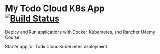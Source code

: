 # My Todo Cloud K8s App [![Build Status](https://travis-ci.com/jpolanco94/todo-cloud-k8s-starter.svg?branch=master)](https://travis-ci.com/jpolanco94/todo-cloud-k8s-starter)

Deploy and Run applications with Docker, Kubernetes, and Rancher Udemy Course.

Starter app for Todo Cloud Kubernetes deployment.
